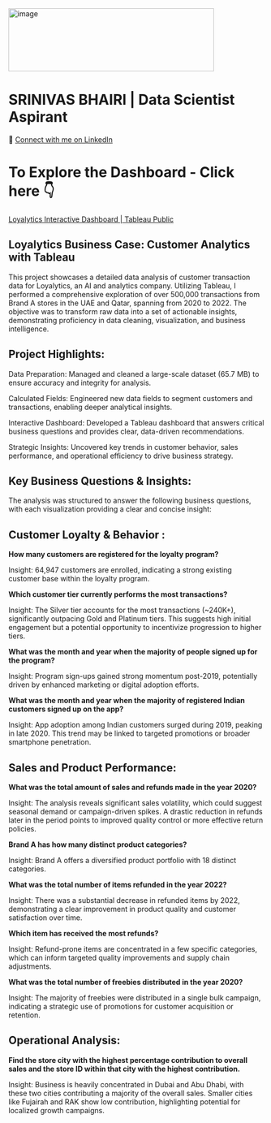 <img width="405" height="124" alt="image" src="https://github.com/user-attachments/assets/ecba5356-4c14-42b7-a828-4c3b34676a57" />

# **SRINIVAS BHAIRI | Data Scientist Aspirant**

🔗 [Connect with me on LinkedIn](https://www.linkedin.com/in/srinivas-bhairi)

# **To Explore the Dashboard - Click here 👇**

[Loyalytics Interactive Dashboard | Tableau Public](https://public.tableau.com/views/LoyalyticsInteractiveDashboard_17565361481430/LoyalyticsDashboard?:language=en-US&publish=yes&:sid=&:redirect=auth&:display_count=n&:origin=viz_share_link)


## Loyalytics Business Case: Customer Analytics with Tableau

This project showcases a detailed data analysis of customer transaction data for Loyalytics, an AI and analytics company. Utilizing Tableau, I performed a comprehensive exploration of over 500,000 transactions from Brand A stores in the UAE and Qatar, spanning from 2020 to 2022. The objective was to transform raw data into a set of actionable insights, demonstrating proficiency in data cleaning, visualization, and business intelligence.

## Project Highlights:

Data Preparation: Managed and cleaned a large-scale dataset (65.7 MB) to ensure accuracy and integrity for analysis.

Calculated Fields: Engineered new data fields to segment customers and transactions, enabling deeper analytical insights.

Interactive Dashboard: Developed a Tableau dashboard that answers critical business questions and provides clear, data-driven recommendations.

Strategic Insights: Uncovered key trends in customer behavior, sales performance, and operational efficiency to drive business strategy.

## Key Business Questions & Insights:

The analysis was structured to answer the following business questions, with each visualization providing a clear and concise insight:

## Customer Loyalty & Behavior :

**How many customers are registered for the loyalty program?**

Insight: 64,947 customers are enrolled, indicating a strong existing customer base within the loyalty program.

**Which customer tier currently performs the most transactions?**

Insight: The Silver tier accounts for the most transactions (~240K+), significantly outpacing Gold and Platinum tiers. This suggests high initial engagement but a potential opportunity to incentivize progression to higher tiers.

**What was the month and year when the majority of people signed up for the program?**

Insight: Program sign-ups gained strong momentum post-2019, potentially driven by enhanced marketing or digital adoption efforts.

**What was the month and year when the majority of registered Indian customers signed up on the app?**

Insight: App adoption among Indian customers surged during 2019, peaking in late 2020. This trend may be linked to targeted promotions or broader smartphone penetration.

## Sales and Product Performance:

**What was the total amount of sales and refunds made in the year 2020?**

Insight: The analysis reveals significant sales volatility, which could suggest seasonal demand or campaign-driven spikes. A drastic reduction in refunds later in the period points to improved quality control or more effective return policies.

**Brand A has how many distinct product categories?**

Insight: Brand A offers a diversified product portfolio with 18 distinct categories.

**What was the total number of items refunded in the year 2022?**

Insight: There was a substantial decrease in refunded items by 2022, demonstrating a clear improvement in product quality and customer satisfaction over time.

**Which item has received the most refunds?**

Insight: Refund-prone items are concentrated in a few specific categories, which can inform targeted quality improvements and supply chain adjustments.

**What was the total number of freebies distributed in the year 2020?**

Insight: The majority of freebies were distributed in a single bulk campaign, indicating a strategic use of promotions for customer acquisition or retention.

## Operational Analysis:

**Find the store city with the highest percentage contribution to overall sales and the store ID within that city with the highest contribution.**

Insight: Business is heavily concentrated in Dubai and Abu Dhabi, with these two cities contributing a majority of the overall sales. Smaller cities like Fujairah and RAK show low contribution, highlighting potential for localized growth campaigns.
